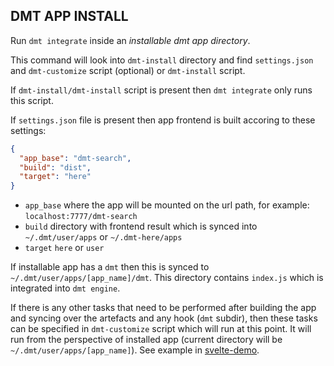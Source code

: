 ## DMT APP INSTALL

Run `dmt integrate` inside an _installable dmt app directory_.

This command will look into `dmt-install` directory and find `settings.json` and `dmt-customize` script (optional) or `dmt-install` script.

If `dmt-install/dmt-install` script is present then `dmt integrate` only runs this script.

If `settings.json` file is present then app frontend is built accoring to these settings:

```json
{
  "app_base": "dmt-search",
  "build": "dist",
  "target": "here"
}
```

- `app_base` where the app will be mounted on the url path, for example: `localhost:7777/dmt-search`
- `build` directory with frontend result which is synced into `~/.dmt/user/apps` or `~/.dmt-here/apps`
- `target` `here` or `user`

If installable app has a `dmt` then this is synced to `~/.dmt/user/apps/[app_name]/dmt`. This directory contains `index.js` which is integrated into `dmt engine`.

If there is any other tasks that need to be performed after building the app and syncing over the artefacts and any hook (`dmt` subdir), then these tasks can be specified in `dmt-customize` script which will run at this point. It will run from the perspective of installed app (current directory will be `~/.dmt/user/apps/[app_name]`). See example in [svelte-demo](https://github.com/dmtsys/svelte-demo).
